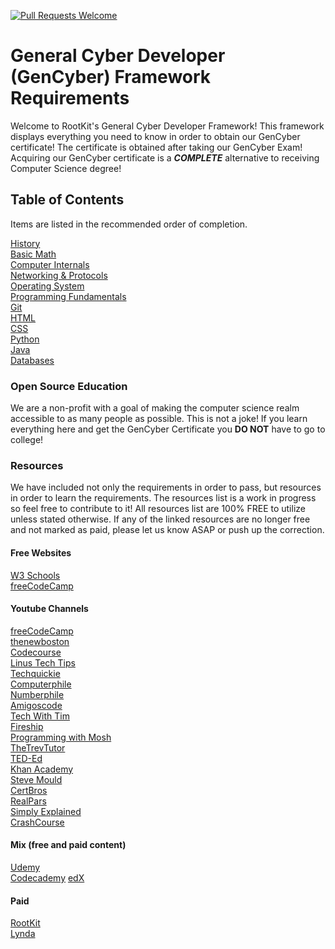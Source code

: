 [![Pull Requests Welcome](https://img.shields.io/badge/PRs-welcome-brightgreen.svg?style=flat)](http://makeapullrequest.com)

# General Cyber Developer (GenCyber) Framework Requirements
Welcome to RootKit's General Cyber Developer Framework! This framework displays
everything you need to know in order to obtain our GenCyber certificate! The
certificate is obtained after taking our GenCyber Exam! Acquiring our
GenCyber certificate is a **_COMPLETE_** alternative to receiving Computer Science
degree!

## Table of Contents
Items are listed in the recommended order of completion.

[History](History)\
[Basic Math](Basic%20Math)\
[Computer Internals](Computer%20Internals)\
[Networking & Protocols](Networking%20and%20Protocols)\
[Operating System](Operating%20Systems)\
[Programming Fundamentals](Programming%20Fundamentals)\
[Git](Git)\
[HTML](HTML)\
[CSS](CSS)\
[Python](Python)\
[Java](Java)\
[Databases](Databases)

### Open Source Education
We are a non-profit with a goal of making the computer science realm
accessible to as many people as possible. This is not a joke! If you learn
everything here and get the GenCyber Certificate you **DO NOT** have to go to
college!

### Resources
We have included not only the requirements in order to pass, but
resources in order to learn the requirements. The resources list is a work in
progress so feel free to contribute to it! All resources list are 100% FREE to
utilize unless stated otherwise. If any of the linked resources are no longer
free and not marked as paid, please let us know ASAP or push up the correction.

#### Free Websites
[W3 Schools](https://www.w3schools.com/)\
[freeCodeCamp](https://www.freecodecamp.org/)

#### Youtube Channels
[freeCodeCamp](https://www.youtube.com/channel/UC8butISFwT-Wl7EV0hUK0BQ)\
[thenewboston](https://www.youtube.com/user/thenewboston)\
[Codecourse](https://www.youtube.com/channel/UCpOIUW62tnJTtpWFABxWZ8g)\
[Linus Tech Tips](https://www.youtube.com/user/LinusTechTips)\
[Techquickie](https://www.youtube.com/channel/UC0vBXGSyV14uvJ4hECDOl0Q)\
[Computerphile](https://www.youtube.com/channel/UC9-y-6csu5WGm29I7JiwpnA)\
[Numberphile](https://www.youtube.com/channel/UCoxcjq-8xIDTYp3uz647V5A)\
[Amigoscode](https://www.youtube.com/user/djdjalas)\
[Tech With Tim](https://www.youtube.com/c/TechWithTim/featured)\
[Fireship](https://www.youtube.com/channel/UCsBjURrPoezykLs9EqgamOA)\
[Programming with Mosh](https://www.youtube.com/channel/UCWv7vMbMWH4-V0ZXdmDpPBA)\
[TheTrevTutor](https://www.youtube.com/channel/UCGYSfZbPp3BiAFs531PBY7g)\
[TED-Ed](https://www.youtube.com/channel/UCsooa4yRKGN_zEE8iknghZA)\
[Khan Academy](https://www.youtube.com/channel/UC4a-Gbdw7vOaccHmFo40b9g)\
[Steve Mould](https://www.youtube.com/channel/UCEIwxahdLz7bap-VDs9h35A)\
[CertBros](https://www.youtube.com/channel/UCZg4PvX48mgXQVySgIulX-Q)\
[RealPars](https://www.youtube.com/channel/UCUKKQwBQZczpYzETkZNxi-w)\
[Simply Explained](https://www.youtube.com/channel/UCnxrdFPXJMeHru_b4Q_vTPQ)\
[CrashCourse](https://www.youtube.com/channel/UCX6b17PVsYBQ0ip5gyeme-Q)

#### Mix (free and paid content)
[Udemy](https://www.udemy.com/courses/development/)\
[Codecademy](https://www.codecademy.com/)
[edX](https://www.edx.org/)

#### Paid
[RootKit](https://rootkit.education/)\
[Lynda](https://www.lynda.com/)
